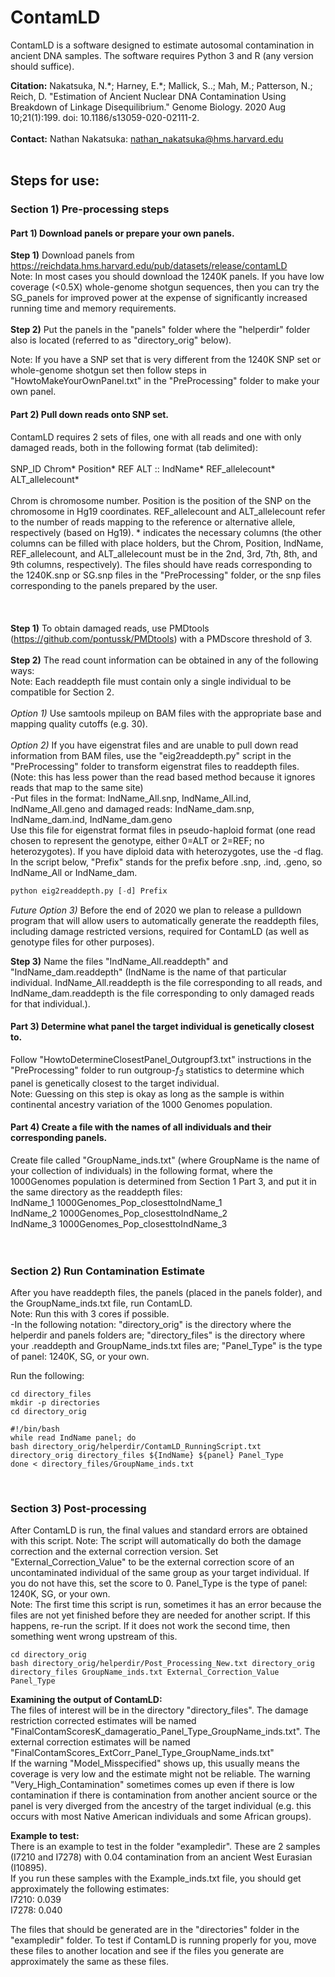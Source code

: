 # ContamLD

ContamLD is a software designed to estimate autosomal contamination in ancient DNA samples. The software requires Python 3 and R (any version should suffice).

**Citation:**  Nakatsuka, N.\*; Harney, E.\*; Mallick, S..; Mah, M.; Patterson, N.; Reich, D. "Estimation of Ancient Nuclear DNA Contamination Using Breakdown of Linkage Disequilibrium." Genome Biology. 2020 Aug 10;21(1):199. doi: 10.1186/s13059-020-02111-2.<br/>
<br/>
**Contact:** Nathan Nakatsuka: nathan_nakatsuka@hms.harvard.edu
<br/>
<br/>
## <p>Steps for use:</p>
### <p>Section 1)  Pre-processing steps</p>
#### Part 1)  Download panels or prepare your own panels.<br/>
**Step 1)** Download panels from https://reichdata.hms.harvard.edu/pub/datasets/release/contamLD<br/>
Note: In most cases you should download the 1240K panels. If you have low coverage (<0.5X) whole-genome shotgun sequences, then you can try the SG_panels for improved power at the expense of significantly increased running time and memory requirements.<br/>
<br/>
**Step 2)** Put the panels in the "panels" folder where the "helperdir" folder also is located (referred to as "directory_orig" below).

Note: If you have a SNP set that is very different from the 1240K SNP set or whole-genome shotgun set then follow steps in "HowtoMakeYourOwnPanel.txt" in the "PreProcessing" folder to make your own panel.


#### Part 2) Pull down reads onto SNP set.<br/>
ContamLD requires 2 sets of files, one with all reads and one with only damaged reads, both in the following format (tab delimited): <br/>	
SNP_ID	Chrom\*	Position\*	REF	ALT	::	IndName*	REF_allelecount\*	ALT_allelecount\*<br/>
<br/>
Chrom is chromosome number. Position is the position of the SNP on the chromosome in Hg19 coordinates. REF_allelecount and ALT_allelecount refer to the number of reads mapping to the reference or alternative allele, respectively (based on Hg19). \* indicates the necessary columns (the other columns can be filled with place holders, but the Chrom, Position, IndName, REF_allelecount, and ALT_allelecount must be in the 2nd, 3rd, 7th, 8th, and 9th columns, respectively). The files should have reads corresponding to the 1240K.snp or SG.snp files in the "PreProcessing" folder, or the snp files corresponding to the panels prepared by the user.<br/>	
<br/>	
**Step 1)** To obtain damaged reads, use PMDtools (https://github.com/pontussk/PMDtools) with a PMDscore threshold of 3.<br/>
<br/>
**Step 2)** The read count information can be obtained in any of the following ways:<br/>
Note:  Each readdepth file must contain only a single individual to be compatible for Section 2.<br/>
<br/>
*Option 1)*  Use samtools mpileup on BAM files with the appropriate base and mapping quality cutoffs (e.g. 30). <br/>
<br/>
*Option 2)* If you have eigenstrat files and are unable to pull down read information from BAM files, use the "eig2readdepth.py" script in the "PreProcessing" folder to transform eigenstrat files to readdepth files.<br/>
(Note: this has less power than the read based method because it ignores reads that map to the same site)<br/>
-Put files in the format: IndName_All.snp, IndName_All.ind, IndName_All.geno and damaged reads: IndName_dam.snp, IndName_dam.ind, IndName_dam.geno<br/>
Use this file for eigenstrat format files in pseudo-haploid format (one read chosen to represent the genotype, either 0=ALT or 2=REF; no heterozygotes). If you have diploid data with heterozygotes, use the -d flag. In the script below, "Prefix" stands for the prefix before .snp, .ind, .geno, so IndName_All or IndName_dam.
```python
python eig2readdepth.py [-d] Prefix
```


*Future Option 3)* Before the end of 2020 we plan to release a pulldown program that will allow users to automatically generate the readdepth files, including damage restricted versions, required for ContamLD (as well as genotype files for other purposes).<br/>


**Step 3)**  Name the files "IndName_All.readdepth" and "IndName_dam.readdepth" (IndName is the name of that particular individual. IndName_All.readdepth is the file corresponding to all reads, and IndName_dam.readdepth is the file corresponding to only damaged reads for that individual.).<br/>


#### Part 3) Determine what panel the target individual is genetically closest to.<br/>
Follow "HowtoDetermineClosestPanel_Outgroupf3.txt" instructions in the "PreProcessing" folder to run outgroup-*f<sub>3</sub>* statistics to determine which panel is genetically closest to the target individual.<br/>
Note: Guessing on this step is okay as long as the sample is within continental ancestry variation of the 1000 Genomes population.
<br/>

#### Part 4) Create a file with the names of all individuals and their corresponding panels.<br/>
Create file called "GroupName_inds.txt" (where GroupName is the name of your collection of individuals) in the following format, where the 1000Genomes population is determined from Section 1 Part 3, and put it in the same directory as the readdepth files:<br/>
IndName_1 1000Genomes_Pop_closesttoIndName_1<br/>
IndName_2 1000Genomes_Pop_closesttoIndName_2<br/>
IndName_3 1000Genomes_Pop_closesttoIndName_3<br/>
<br/>
<br/>

### <p>Section 2)  Run Contamination Estimate</p>
After you have readdepth files, the panels (placed in the panels folder), and the GroupName_inds.txt file, run ContamLD.<br/>
Note: Run this with 3 cores if possible.<br/>
-In the following notation: "directory_orig" is the directory where the helperdir and panels folders are; "directory_files" is the directory where your .readdepth and GroupName_inds.txt files are; "Panel_Type" is the type of panel: 1240K, SG, or your own. <br/>

Run the following:<br/>
```
cd directory_files
mkdir -p directories
cd directory_orig

#!/bin/bash
while read IndName panel; do
bash directory_orig/helperdir/ContamLD_RunningScript.txt directory_orig directory_files ${IndName} ${panel} Panel_Type
done < directory_files/GroupName_inds.txt
```
<br/>

### <p>Section 3) Post-processing</p>
After ContamLD is run, the final values and standard errors are obtained with this script.
Note: The script will automatically do both the damage correction and the external correction version. Set "External_Correction_Value" to be the external correction score of an uncontaminated individual of the same group as your target individual. If you do not have this, set the score to 0. Panel_Type is the type of panel: 1240K, SG, or your own.<br/>
Note: The first time this script is run, sometimes it has an error because the files are not yet finished before they are needed for another script. If this happens, re-run the script. If it does not work the second time, then something went wrong upstream of this.<br/>
```
cd directory_orig
bash directory_orig/helperdir/Post_Processing_New.txt directory_orig directory_files GroupName_inds.txt External_Correction_Value Panel_Type
```


**Examining the output of ContamLD:**<br/>
The files of interest will be in the directory "directory_files". The damage restriction corrected estimates will be named "FinalContamScoresK_damageratio_Panel_Type_GroupName_inds.txt". The external correction estimates will be named "FinalContamScores_ExtCorr_Panel_Type_GroupName_inds.txt"<br/>
If the warning "Model_Misspecified" shows up, this usually means the coverage is very low and the estimate might not be reliable. The warning "Very_High_Contamination" sometimes comes up even if there is low contamination if there is contamination from another ancient source or the panel is very diverged from the ancestry of the target individual (e.g. this occurs with most Native American individuals and some African groups).


**Example to test:**<br/>
There is an example to test in the folder "exampledir". These are 2 samples (I7210 and I7278) with 0.04 contamination from an ancient West Eurasian (I10895).<br/>
If you run these samples with the Example_inds.txt file, you should get approximately the following estimates:<br/>
I7210:  0.039<br/>
I7278:  0.040

The files that should be generated are in the "directories" folder in the "exampledir" folder. To test if ContamLD is running properly for you, move these files to another location and see if the files you generate are approximately the same as these files.


